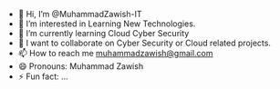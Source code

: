 - 👋 Hi, I’m @MuhammadZawish-IT
- 👀 I’m interested in Learning New Technologies.
- 🌱 I’m currently learning Cloud Cyber Security
- 💞️ I want to collaborate on Cyber Security or Cloud related projects.
- 📫 How to reach me muhammadzawish@gmail.com
- 😄 Pronouns: Muhammad Zawish
- ⚡ Fun fact: ...

<!---
MuhammadZawish-IT/MuhammadZawish-IT is a ✨ special ✨ repository because its `README.md` (this file) appears on your GitHub profile.
You can click the Preview link to take a look at your changes.
--->

